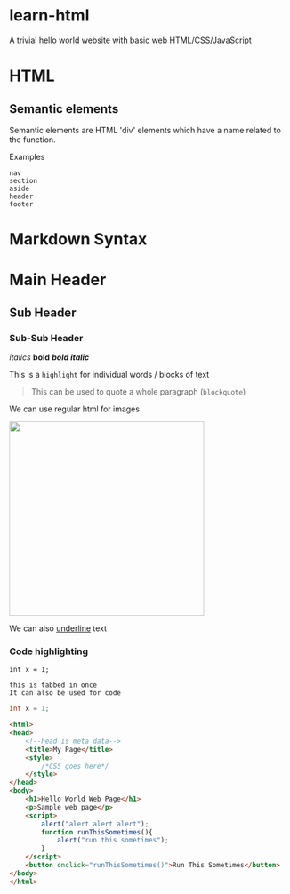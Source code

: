 # learn-html
A trivial hello world website with basic web HTML/CSS/JavaScript

# HTML

## Semantic elements

Semantic elements are HTML 'div' elements which have a name related to the function.

Examples

	nav
	section
	aside
	header
	footer

# Markdown Syntax

# Main Header
## Sub Header
### Sub-Sub Header

*italics*
**bold**
***bold italic***

This is a `highlight` for individual words / blocks of text

> This can be used to quote a whole paragraph (`blockquote`)

We can use regular html for images

<img src="https://www.c-ville.com/wp-content/uploads/2019/09/Cats-660x335.jpg" width="350"/>

We can also 
<span style="text-decoration:underline">underline</span> text

### Code highlighting
```
int x = 1;
```
	this is tabbed in once
	It can also be used for code

```java
int x = 1;
```

```html
<html>
<head>
	<!--head is meta data-->
	<title>My Page</title>
	<style>
		/*CSS goes here*/
	</style>
</head>
<body>
	<h1>Hello World Web Page</h1>
	<p>Sample web page</p>
	<script>
		alert("alert alert alert");
		function runThisSometimes(){
			alert("run this sometimes");
		}
	</script>
	<button onclick="runThisSometimes()">Run This Sometimes</button>
</body>
</html>
```
